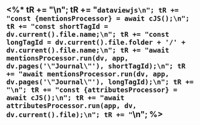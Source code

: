<%*
tR += "\n";
tR += "```dataviewjs\n";
tR += "const {mentionsProcessor} = await cJS();\n";
tR += "const shortTagId = dv.current().file.name;\n";
tR += "const longTagId = dv.current().file.folder + '/' + dv.current().file.name;\n";
tR += "await mentionsProcessor.run(dv, app, dv.pages('\"Journal\"'), shortTagId);\n";
tR += "await mentionsProcessor.run(dv, app, dv.pages('\"Journal\"'), longTagId);\n";
tR += "\n";
tR += "const {attributesProcessor} = await cJS();\n";
tR += "await attributesProcessor.run(app, dv, dv.current().file);\n";
tR += "```\n";
%>
---
